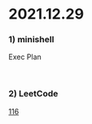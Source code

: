 # 2021.12.29
### 1) minishell
Exec Plan

<br/>

### 2) LeetCode
[116](https://leetcode.com/problems/populating-next-right-pointers-in-each-node/)
